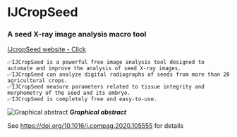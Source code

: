 # IJCropSeed
 ### A seed X-ray image analysis macro tool
 [IJcropSeed website - Click](https://sites.google.com/ufv.br/ijcropseed/)

    ✅IJCropSeed is a powerful free image analysis tool designed to automate and improve the analysis of seed X-ray images.
    ✅IJCropSeed can analyze digital radiographs of seeds from more than 20 agricultural crops.
    ✅IJCropSeed measure parameters related to tissue integrity and morphometry of the seed and its embryo.
    ✅IJCropSeed is completely free and easy-to-use.

![Graphical abstract](https://user-images.githubusercontent.com/56321997/84557440-8a97d400-ad01-11ea-8496-fcfcc2f10952.jpg)
***Graphical abstract***

See https://doi.org/10.1016/j.compag.2020.105555 for details
